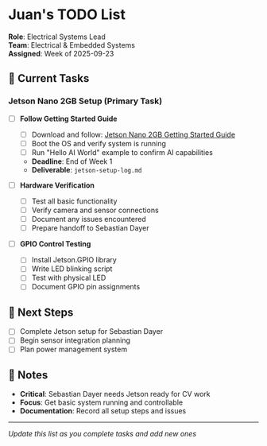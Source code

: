 # Juan's TODO List

**Role**: Electrical Systems Lead  
**Team**: Electrical & Embedded Systems  
**Assigned**: Week of 2025-09-23

## 🎯 Current Tasks

### Jetson Nano 2GB Setup (Primary Task)
- [ ] **Follow Getting Started Guide**
  - [ ] Download and follow: [Jetson Nano 2GB Getting Started Guide](https://developer.nvidia.com/embedded/learn/get-started-jetson-nano-2gb-devkit)
  - [ ] Boot the OS and verify system is running
  - [ ] Run "Hello AI World" example to confirm AI capabilities
  - **Deadline**: End of Week 1
  - **Deliverable**: `jetson-setup-log.md`

- [ ] **Hardware Verification**
  - [ ] Test all basic functionality
  - [ ] Verify camera and sensor connections
  - [ ] Document any issues encountered
  - [ ] Prepare handoff to Sebastian Dayer

- [ ] **GPIO Control Testing**
  - [ ] Install Jetson.GPIO library
  - [ ] Write LED blinking script
  - [ ] Test with physical LED
  - [ ] Document GPIO pin assignments

## 🔄 Next Steps
- [ ] Complete Jetson setup for Sebastian Dayer
- [ ] Begin sensor integration planning
- [ ] Plan power management system

## 📝 Notes
- **Critical**: Sebastian Dayer needs Jetson ready for CV work
- **Focus**: Get basic system running and controllable
- **Documentation**: Record all setup steps and issues

---

*Update this list as you complete tasks and add new ones*

